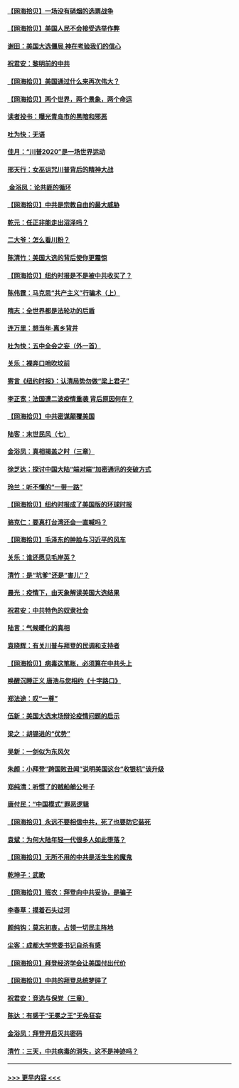 #### [【网海拾贝】一场没有硝烟的选票战争](../pages/nsc993/n12531883.md?t=11072002) 
#### [【网海拾贝】美国人民不会接受选举作弊](../pages/nsc993/n12528850.md?t=11072002) 
#### [谢田：美国大选僵局 神在考验我们的信心](../pages/nsc993/n12527932.md?t=11072002) 
#### [祝君安：黎明前的中共](../pages/nsc993/n12524071.md?t=11072002) 
#### [【网海拾贝】美国通过什么来再次伟大？](../pages/nsc993/n12523844.md?t=11072002) 
#### [【网海拾贝】两个世界，两个景象，两个命运](../pages/nsc993/n12521419.md?t=11072002) 
#### [读者投书：曝光青岛市的黑暗和邪恶](../pages/nsc993/n12520988.md?t=11072002) 
#### [吐为快：无语](../pages/nsc993/n12518588.md?t=11072002) 
#### [佳月：“川普2020”是一场世界运动](../pages/nsc993/n12518581.md?t=11072002) 
#### [邢天行：女巫诅咒川普背后的精神大战](../pages/nsc993/n12517257.md?t=11072002) 
#### [ 金浴凤：论共匪的循环](../pages/nsc993/n12517133.md?t=11072002) 
#### [【网海拾贝】中共是宗教自由的最大威胁](../pages/nsc993/n12516879.md?t=11072002) 
#### [乾元：任正非能走出沼泽吗？](../pages/nsc993/n12515831.md?t=11072002) 
#### [二大爷：怎么看川粉？](../pages/nsc993/n12515820.md?t=11072002) 
#### [陈清竹：美国大选的背后使你更震惊](../pages/nsc993/n12515589.md?t=11072002) 
#### [【网海拾贝】纽约时报是不是被中共收买了？](../pages/nsc993/n12515122.md?t=11072002) 
#### [陈伟霆：马克思“共产主义”行骗术（上）](../pages/nsc993/n12510217.md?t=11072002) 
#### [隋志：全世界都是法轮功的后盾](../pages/nsc993/n12510636.md?t=11072002) 
#### [连万里：想当年‧离乡背井](../pages/nsc993/n12510623.md?t=11072002) 
#### [吐为快：五中全会之妄（外一首）](../pages/nsc993/n12510470.md?t=11072002) 
#### [关乐：裸奔口哨吹坟前](../pages/nsc993/n12510403.md?t=11072002) 
#### [寄言《纽约时报》：认清局势勿做“梁上君子”](../pages/nsc993/n12510042.md?t=11072002) 
#### [李正宽：法国遭二波疫情重袭 背后原因何在？](../pages/nsc993/n12509971.md?t=11072002) 
#### [【网海拾贝】中共密谋颠覆美国](../pages/nsc993/n12509816.md?t=11072002) 
#### [陆客：末世民风（七）](../pages/nsc993/n12507822.md?t=11072002) 
#### [金浴凤：真相揭盖之时（三章）](../pages/nsc993/n12507804.md?t=11072002) 
#### [徐芝达：探讨中国大陆“端对端”加密通讯的突破方式](../pages/nsc993/n12507682.md?t=11072002) 
#### [玲兰：听不懂的“一带一路”](../pages/nsc993/n12507669.md?t=11072002) 
#### [【网海拾贝】纽约时报成了美国版的环球时报](../pages/nsc993/n12507053.md?t=11072002) 
#### [骆克仁：要真打台湾还会一直喊吗？](../pages/nsc993/n12506843.md?t=11072002) 
#### [【网海拾贝】毛泽东的肿脸与习近平的风车](../pages/nsc993/n12504537.md?t=11072002) 
#### [关乐：谁还愿见毛岸英？](../pages/nsc993/n12503866.md?t=11072002) 
#### [清竹：是“坑爹”还是“害儿”？](../pages/nsc993/n12503034.md?t=11072002) 
#### [晨光：疫情下，由天象解读美国大选结果](../pages/nsc993/n12502536.md?t=11072002) 
#### [祝君安：中共特色的奴隶社会](../pages/nsc993/n12501529.md?t=11072002) 
#### [陆言：气候暖化的真相](../pages/nsc993/n12501183.md?t=11072002) 
#### [袁晓辉：有关川普与拜登的民调和支持者](../pages/nsc993/n12500433.md?t=11072002) 
#### [【网海拾贝】病毒这笔账，必须算在中共头上](../pages/nsc993/n12500320.md?t=11072002) 
#### [唤醒沉睡正义 唐浩与您相约《十字路口》](../pages/nsc993/n12497980.md?t=11072002) 
#### [郑法途：叹“一尊”](../pages/nsc993/n12498837.md?t=11072002) 
#### [伍新：美国大选末场辩论疫情问题的启示](../pages/nsc993/n12498829.md?t=11072002) 
#### [梁之：胡锡进的“优势”](../pages/nsc993/n12498780.md?t=11072002) 
#### [吴新：一剑似为东风欠](../pages/nsc993/n12498772.md?t=11072002) 
#### [朱颜：小拜登“跨国败丑闻”说明美国这台“收银机”该升级](../pages/nsc993/n12498731.md?t=11072002) 
#### [郑纯清：听惯了的贼船艄公号子](../pages/nsc993/n12498721.md?t=11072002) 
#### [唐付民：“中国模式”罪恶逻辑](../pages/nsc993/n12498310.md?t=11072002) 
#### [【网海拾贝】永远不要相信中共，死了也要防它装死](../pages/nsc993/n12498162.md?t=11072002) 
#### [袁斌：为何大陆年轻一代很多人如此堕落？](../pages/nsc993/n12495696.md?t=11072002) 
#### [【网海拾贝】无所不用的中共是活生生的魔鬼](../pages/nsc993/n12495621.md?t=11072002) 
#### [乾坤子：武歌](../pages/nsc993/n12493391.md?t=11072002) 
#### [【网海拾贝】班农：拜登向中共妥协，是骗子](../pages/nsc993/n12492877.md?t=11072002) 
#### [李春草：摸着石头过河](../pages/nsc993/n12491121.md?t=11072002) 
#### [颜纯钩：莫忘初衷，占领一切民主阵地](../pages/nsc993/n12490965.md?t=11072002) 
#### [尘客：成都大学党委书记自杀有感](../pages/nsc993/n12490950.md?t=11072002) 
#### [【网海拾贝】拜登经济学会让美国付出代价](../pages/nsc993/n12489662.md?t=11072002) 
#### [【网海拾贝】中共的拜登总统梦碎了](../pages/nsc993/n12487896.md?t=11072002) 
#### [祝君安：竞选与保党（三章）](../pages/nsc993/n12487258.md?t=11072002) 
#### [陈达：有感于“无冕之王”无免狂妄](../pages/nsc993/n12485133.md?t=11072002) 
#### [金浴凤：拜登开启灭共密码](../pages/nsc993/n12485125.md?t=11072002) 
#### [清竹：三天，中共病毒的消失，这不是神迹吗？](../pages/nsc993/n12485027.md?t=11072002) 

----
#### [ >>> 更早内容 <<< ](../indexes/nsc993-earlier.md)

